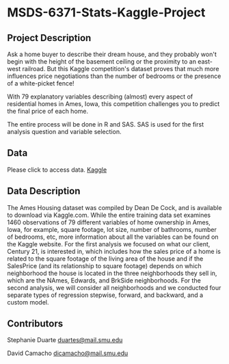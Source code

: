 # MSDS-6371-Stats-Kaggle-Project

## Project Description
Ask a home buyer to describe their dream house, and they probably won't begin with the height of the basement ceiling or the proximity to an east-west railroad. But this Kaggle competition's dataset proves that much more influences price negotiations than the number of bedrooms or the presence of a white-picket fence!

With 79 explanatory variables describing (almost) every aspect of residential homes in Ames, Iowa, this competition challenges you to predict the final price of each home.

The entire process will be done in R and SAS. SAS is used for the first analysis question and variable selection.

## Data
Please click to access data. [Kaggle](https://www.kaggle.com/c/house-prices-advanced-regression-techniques)

## Data Description
The Ames Housing dataset was compiled by Dean De Cock, and is available to download via Kaggle.com. While the entire training data set examines 1460 observations of 79 different variables of home ownership in Ames, Iowa, for example, square footage, lot size, number of bathrooms, number of bedrooms, etc, more information about all the variables can be found on the Kaggle website. For the first analysis we focused on what our client, Century 21, is interested in, which includes how the sales price of a home is related to the square footage of the living area of the house  and if the SalesPrice (and its relationship to square footage) depends on which neighborhood the house is located in the three neighborhoods they sell in, which are the NAmes, Edwards, and BrkSide neighborhoods. For the second analysis, we will consider all neighborhoods and we conducted four separate types of regression stepwise, forward, and backward, and a custom model. 

## Contributors
Stephanie Duarte duartes@mail.smu.edu

David Camacho dicamacho@mail.smu.edu
